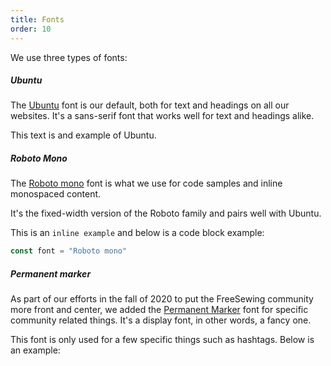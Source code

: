 ```yaml
---
title: Fonts
order: 10
---
```


We use three types of fonts:

##### Ubuntu

The [Ubuntu](https://fonts.google.com/specimen/Ubuntu) font is our default, both
for text and headings on all our websites.
It's a sans-serif font that works well for text and headings alike.

This text is and example of Ubuntu.

##### Roboto Mono

The [Roboto mono](https://fonts.google.com/specimen/Roboto+Mono) font is what
we use for code samples and inline monospaced content.

It's the fixed-width version of the Roboto family and pairs well with Ubuntu.

This is an `inline example` and below is a code block example:

```js
const font = "Roboto mono"
```

##### Permanent marker

As part of our efforts in the fall of 2020 to put the FreeSewing community
more front and center, we added the [Permanent Marker](https://fonts.google.com/specimen/Permanent+Marker) font
for specific community related things.
It's a display font, in other words, a fancy one.

This font is only used for a few specific things such as hashtags.
Below is an example:

<Hashtag tag='WeAreFreeSewing' />
